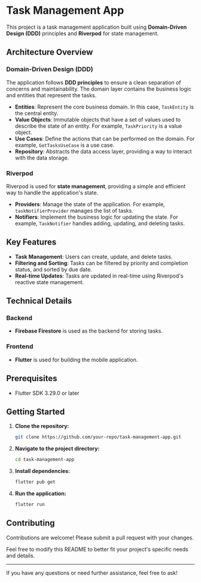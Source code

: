 # Task Management App

This project is a task management application built using **Domain-Driven Design (DDD)** principles and **Riverpod** for state management.

## Architecture Overview

### Domain-Driven Design (DDD)
The application follows **DDD principles** to ensure a clean separation of concerns and maintainability. The domain layer contains the business logic and entities that represent the tasks.

- **Entities**: Represent the core business domain. In this case, `TaskEntity` is the central entity.
- **Value Objects**: Immutable objects that have a set of values used to describe the state of an entity. For example, `TaskPriority` is a value object.
- **Use Cases**: Define the actions that can be performed on the domain. For example, `GetTasksUseCase` is a use case.
- **Repository**: Abstracts the data access layer, providing a way to interact with the data storage.

### Riverpod
Riverpod is used for **state management**, providing a simple and efficient way to handle the application's state.

- **Providers**: Manage the state of the application. For example, `taskNotifierProvider` manages the list of tasks.
- **Notifiers**: Implement the business logic for updating the state. For example, `TaskNotifier` handles adding, updating, and deleting tasks.

## Key Features

- **Task Management**: Users can create, update, and delete tasks.
- **Filtering and Sorting**: Tasks can be filtered by priority and completion status, and sorted by due date.
- **Real-time Updates**: Tasks are updated in real-time using Riverpod's reactive state management.

## Technical Details

### Backend
- **Firebase Firestore** is used as the backend for storing tasks.

### Frontend
- **Flutter** is used for building the mobile application.

## Prerequisites
- Flutter SDK 3.29.0 or later

## Getting Started

1. **Clone the repository:**
   ```sh
   git clone https://github.com/your-repo/task-management-app.git
   ```
2. **Navigate to the project directory:**
   ```sh
   cd task-management-app
   ```
3. **Install dependencies:**
   ```sh
   flutter pub get
   ```
4. **Run the application:**
   ```sh
   flutter run
   ```

## Contributing

Contributions are welcome! Please submit a pull request with your changes.

Feel free to modify this README to better fit your project's specific needs and details.

---
If you have any questions or need further assistance, feel free to ask!



